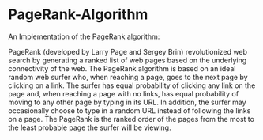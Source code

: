 # PageRank-Algorithm
An Implementation of the PageRank algorithm:

PageRank (developed by Larry Page and Sergey Brin) revolutionized web search by generating a ranked list of web pages based on the underlying connectivity of the web. The PageRank algorithm is based on an ideal random web surfer who, when reaching a page, goes to the next page by clicking on a link. The surfer has equal probability of clicking any link on the page and, when reaching a page with no links, has equal probability of moving to any other page by typing in its URL. In addition, the surfer may occasionally choose to type in a random URL instead of following the links on a page. The PageRank is the ranked order of the pages from the most to the least probable page the surfer will be viewing.

